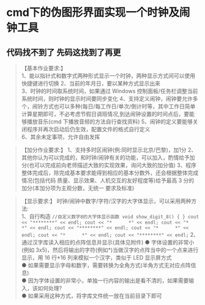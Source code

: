 # cmd下的伪图形界面实现一个时钟及闹钟工具

## 代码找不到了 先码这找到了再更

> 【基本作业要求:】   
1、能以指针式和数字式两种形式显示一个时钟，两种显示方式间可以使用快捷键进行切换   2、当前的年月日，要以某种方式显示出来  
3、时钟的时间取系统时间，如果通过 Windows 控制面板/任务栏调整当前系统时间，则时钟的显示时间要同步变化   4、支持定义闹钟，闹钟要允许多个，闹铃方式也可以多种(每日/每工作日/单次/倒计时等，其中工作日简单计算星期即可，不必考虑节假日调班情况,到达闹钟设置的时间点后，要能够播放音乐(cmd 下播放音频的方法自行查找资料)   5、闹钟的定义要能够关闭程序并再次启动后仍生效，配置文件的格式自行定义  
6、其余未定事项，允许自由发挥  

> 【加分作业要求:】
1、支持多时区闹钟(例:同时显示北京/巴黎)，加1分  2、其他你认为可以完成的，和时钟/闹钟有关的功能，可以加入，酌情给予加分(也可以完成前向老师描述大致的实现效果，询问大致的加分值)  3、程序整体完成后，除完成基本要求能得到相应的基本分数外，还会根据整体完成情况(包括代码
质量、显示效果、人机交互的友好程度等)给予最高 3 分的加分(本加分项为主观分数，无统一 要求及标准)  

> 【显示要求:】 时钟/闹钟中数字/字符/汉字的大字体显示，可以采用两种方法:   
1、自行构造
`//自定义数字8的大字体显示函数
 void show_digit_8()
 {
}
cout << "********" << endl;
cout << "*      *" << endl;
cout << "*      *" << endl;
cout << "********" << endl;
cout << "*      *" << endl;
cout << "*      *" << endl;
cout << "********" << endl;`
2、通过汉字库读入相应的点阵信息并显示(具体见附件)
● 字体设置的非常小(例如 3x5)，然后将输出的字符(例如*)当做汉字的点阵当中的一个点来进行显示，用 16 行*16 列来模拟一个汉字，类似于 LED 显示屏方式   
● 如果需要显示字母和数字，需要转换为全角方式(半角方式无对应点阵信息)  
● 因为字体设置的非常小，单独一行内容的输出是看不清的，如果需要输入，该如何处理?  
● 如果采用这种方式，将字库文件统一放在当前目录下即可  